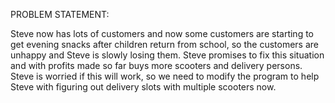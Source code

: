 PROBLEM STATEMENT:

Steve now has lots of customers and now some customers are starting to get
evening snacks after children return from school, so the customers are unhappy
and Steve is slowly losing them. Steve promises to fix this situation and with profits
made so far buys more scooters and delivery persons. Steve is worried if this will
work, so we need to modify the program to help Steve with figuring out delivery
slots with multiple scooters now. 


